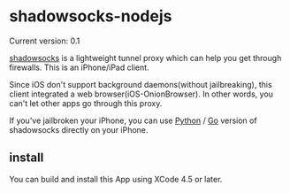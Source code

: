 shadowsocks-nodejs
===========

Current version: 0.1

[shadowsocks](https://github.com/clowwindy/shadowsocks) is a lightweight tunnel proxy which can help you get through
 firewalls. This is an iPhone/iPad client.

Since iOS don't support background daemons(without jailbreaking), this client integrated a web browser(iOS-OnionBrowser).
In other words, you can't let other apps go through this proxy.

If you've jailbroken your iPhone, you can use [Python](https://github.com/clowwindy/shadowsocks) /
[Go](https://github.com/shadowsocks/shadowsocks-go) version of shadowsocks directly on your iPhone.

install
-----------

You can build and install this App using XCode 4.5 or later.
